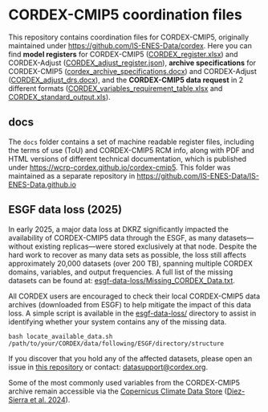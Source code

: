CORDEX-CMIP5 coordination files
======

This repository contains coordination files for CORDEX-CMIP5, originally maintained under https://github.com/IS-ENES-Data/cordex. Here you can find **model registers** for CORDEX-CMIP5 ([CORDEX_register.xlsx](./CORDEX_register.xlsx)) and CORDEX-Adjust ([CORDEX_adjust_register.json](./CORDEX_adjust_register.json)), **archive specifications** for CORDEX-CMIP5 ([cordex_archive_specifications.docx](./cordex_archive_specifications.docx)) and CORDEX-Adjust ([CORDEX_adjust_drs.docx](./CORDEX_adjust_drs.docx)), and the **CORDEX-CMIP5 data request** in 2 different formats ([CORDEX_variables_requirement_table.xlsx](./CORDEX_variables_requirement_table.xlsx) and [CORDEX_standard_output.xls](./CORDEX_standard_output.xls)).

docs
----

The `docs` folder contains a set of machine readable register files, including the terms of use (ToU) and CORDEX-CMIP5 RCM info, along with PDF and HTML versions of different technical documentation, which is published under https://wcrp-cordex.github.io/cordex-cmip5. This folder was maintained as a separate repository in https://github.com/IS-ENES-Data/IS-ENES-Data.github.io

ESGF data loss (2025)
---------------------

In early 2025, a major data loss at DKRZ significantly impacted the availability of CORDEX-CMIP5 data through the ESGF, as many datasets—without existing replicas—were stored exclusively at that node.
Despite the hard work to recover as many data sets as possible, the loss still affects approximately 20,000 datasets (over 200 TB), spanning multiple CORDEX domains, variables, and output frequencies.
A full list of the missing datasets can be found at: [esgf-data-loss/Missing_CORDEX_Data.txt](./esgf-data-loss/Missing_CORDEX_Data.txt).

All CORDEX users are encouraged to check their local CORDEX-CMIP5 data archives (downloaded from ESGF) to help mitigate the impact of this data loss.
A simple script is available in the [esgf-data-loss/](./esgf-data-loss/) directory to assist in identifying whether your system contains any of the missing data.

```
bash locate_available_data.sh /path/to/your/CORDEX/data/following/ESGF/directory/structure
```

If you discover that you hold any of the affected datasets, please open an issue in [this repository](https://github.com/WCRP-CORDEX/cordex-cmip5/issues) or contact: datasupport@cordex.org.

Some of the most commonly used variables from the CORDEX-CMIP5 archive remain accessible via the [Copernicus Climate Data Store](https://cds.climate.copernicus.eu/datasets/projections-cordex-domains-single-levels?tab=overview) ([Diez-Sierra et al. 2024](https://doi.org/10.1175/BAMS-D-22-0111.1)).
